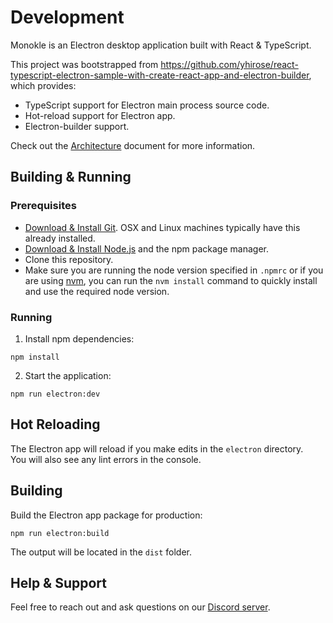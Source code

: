 # Development

Monokle is an Electron desktop application built with React & TypeScript.  

This project was bootstrapped from <https://github.com/yhirose/react-typescript-electron-sample-with-create-react-app-and-electron-builder>, 
which provides:

- TypeScript support for Electron main process source code.
- Hot-reload support for Electron app.
- Electron-builder support.

Check out the [Architecture](./architecture.md) document for more information.

## **Building & Running**

### **Prerequisites**

- [Download & Install Git](https://git-scm.com/downloads). OSX and Linux machines typically have this already installed.
- [Download & Install Node.js](https://nodejs.org/en/download/) and the npm package manager.
- Clone this repository.
- Make sure you are running the node version specified in `.npmrc` or if you are using [nvm](https://github.com/nvm-sh/nvm), you can run the `nvm install` command to quickly install and use the required node version.

### **Running**

1. Install npm dependencies:
```
npm install
```

2. Start the application:

```
npm run electron:dev
```

## **Hot Reloading**

The Electron app will reload if you make edits in the `electron` directory.  
You will also see any lint errors in the
console.


## **Building**
Build the Electron app package for production:

```
npm run electron:build
```

The output will be located in the `dist` folder.

## **Help & Support**

Feel free to reach out and ask questions on our [Discord server](https://discord.gg/uNuhy6GDyn).

